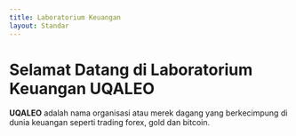 ```yaml
---
title: Laboratorium Keuangan
layout: Standar
---
```


# Selamat Datang di Laboratorium Keuangan UQALEO

**UQALEO** adalah nama organisasi atau merek dagang yang berkecimpung di dunia keuangan seperti trading forex, gold dan bitcoin.
